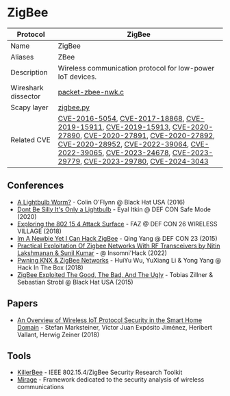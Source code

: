# ZigBee

| Protocol | ZigBee |
|---|---|
| Name | ZigBee |
| Aliases | ZBee |
| Description | Wireless communication protocol for low-power IoT devices. |
| Wireshark dissector | [packet-zbee-nwk.c](https://github.com/wireshark/wireshark/blob/master/epan/dissectors/packet-zbee-nwk.c) |
| Scapy layer | [zigbee.py](https://github.com/secdev/scapy/blob/master/scapy/layers/zigbee.py) |
| Related CVE | [CVE-2016-5054](https://nvd.nist.gov/vuln/detail/CVE-2016-5054), [CVE-2017-18868](https://nvd.nist.gov/vuln/detail/CVE-2017-18868), [CVE-2019-15911](https://nvd.nist.gov/vuln/detail/CVE-2019-15911), [CVE-2019-15913](https://nvd.nist.gov/vuln/detail/CVE-2019-15913), [CVE-2020-27890](https://nvd.nist.gov/vuln/detail/CVE-2020-27890), [CVE-2020-27891](https://nvd.nist.gov/vuln/detail/CVE-2020-27891), [CVE-2020-27892](https://nvd.nist.gov/vuln/detail/CVE-2020-27892), [CVE-2020-28952](https://nvd.nist.gov/vuln/detail/CVE-2020-28952), [CVE-2022-39064](https://nvd.nist.gov/vuln/detail/CVE-2022-39064), [CVE-2022-39065](https://nvd.nist.gov/vuln/detail/CVE-2022-39065), [CVE-2023-24678](https://nvd.nist.gov/vuln/detail/CVE-2023-24678), [CVE-2023-29779](https://nvd.nist.gov/vuln/detail/CVE-2023-29779), [CVE-2023-29780](https://nvd.nist.gov/vuln/detail/CVE-2023-29780), [CVE-2024-3043](https://nvd.nist.gov/vuln/detail/CVE-2024-3043) |

## Conferences
- [A Lightbulb Worm?](https://www.youtube.com/watch?v=R3ZVeBWNSIY) - Colin O'Flynn @ Black Hat USA (2016)
- [Dont Be Silly It's Only a Lightbulb](https://www.youtube.com/watch?v=iMxquCdAMWI) - Eyal Itkin @ DEF CON Safe Mode (2020)
- [Exploring the 802 15 4 Attack Surface](https://www.youtube.com/watch?v=sU7PlIM-nEE) - FAZ @ DEF CON 26 WIRELESS VILLAGE (2018)
- [Im A Newbie Yet I Can Hack ZigBee](https://www.youtube.com/watch?v=xgNT05l6Jlw) - Qing Yang @ DEF CON 23 (2015)
- [Practical Exploitation Of Zigbee Networks With RF Transceivers by Nitin Lakshmanan &amp; Sunil Kumar](https://www.youtube.com/watch?v=PG5xUK6h93w) - @ Insomni'Hack (2022)
- [Pwning KNX & ZigBee Networks](https://www.youtube.com/watch?v=1Bv_xQ4A9ZQ) - HuiYu Wu, YuXiang Li & Yong Yang @ Hack In The Box (2018)
- [ZigBee Exploited The Good, The Bad, And The Ugly](https://www.youtube.com/watch?v=9xzXp-zPkjU) - Tobias Zillner & Sebastian Strobl @ Black Hat USA (2015)
## Papers
- [An Overview of Wireless IoT Protocol Security in the Smart Home Domain](https://arxiv.org/abs/1801.07090) - Stefan Marksteiner, Víctor Juan Expósito Jiménez, Heribert Vallant, Herwig Zeiner (2018)
## Tools
- [KillerBee](https://github.com/riverloopsec/killerbee) - IEEE 802.15.4/ZigBee Security Research Toolkit
- [Mirage](https://github.com/RCayre/mirage) - Framework dedicated to the security analysis of wireless communications
